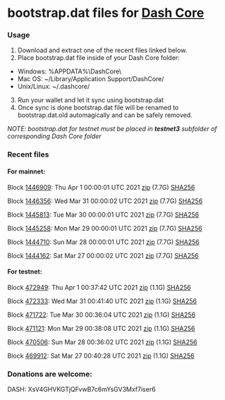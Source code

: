 # bootstrap.dat files for [Dash Core](https://github.com/dashpay/dash)

### Usage

1. Download and extract one of the recent files linked below.
2. Place bootstrap.dat file inside of your Dash Core folder:
 - Windows: %APPDATA%\DashCore\
 - Mac OS: ~/Library/Application Support/DashCore/
 - Unix/Linux: ~/.dashcore/
3. Run your wallet and let it sync using bootstrap.dat
4. Once sync is done bootstrap.dat file will be renamed to bootstrap.dat.old automagically and can be safely removed.

_NOTE: bootstrap.dat for testnet must be placed in **testnet3** subfolder of corresponding Dash Core folder_

### Recent files

#### For mainnet:

Block [1446909](https://insight.dash.org/insight/block/000000000000000d84516d6f94ce2d045663d37b4663f170c492c9f2a36e353f): Thu Apr  1 00:00:01 UTC 2021 [zip](https://dash-bootstrap.ams3.digitaloceanspaces.com/mainnet/2021-04-01/bootstrap.dat.zip) (7.7G) [SHA256](https://dash-bootstrap.ams3.digitaloceanspaces.com/mainnet/2021-04-01/sha256.txt)

Block [1446356](https://insight.dash.org/insight/block/0000000000000009ffc8a6300f456796227d2aa0b5aafaf7153ec179b0709534): Wed Mar 31 00:00:02 UTC 2021 [zip](https://dash-bootstrap.ams3.digitaloceanspaces.com/mainnet/2021-03-31/bootstrap.dat.zip) (7.7G) [SHA256](https://dash-bootstrap.ams3.digitaloceanspaces.com/mainnet/2021-03-31/sha256.txt)

Block [1445813](https://insight.dash.org/insight/block/000000000000000c5afd18d7654c0ad3c22b4c75884c968ea2d5070f4378ed3f): Tue Mar 30 00:00:01 UTC 2021 [zip](https://dash-bootstrap.ams3.digitaloceanspaces.com/mainnet/2021-03-30/bootstrap.dat.zip) (7.7G) [SHA256](https://dash-bootstrap.ams3.digitaloceanspaces.com/mainnet/2021-03-30/sha256.txt)

Block [1445258](https://insight.dash.org/insight/block/0000000000000013ea542c983b8ff0d3a589db81d7b21deb210994948934d675): Mon Mar 29 00:00:01 UTC 2021 [zip](https://dash-bootstrap.ams3.digitaloceanspaces.com/mainnet/2021-03-29/bootstrap.dat.zip) (7.7G) [SHA256](https://dash-bootstrap.ams3.digitaloceanspaces.com/mainnet/2021-03-29/sha256.txt)

Block [1444710](https://insight.dash.org/insight/block/000000000000000dc5219f49dbd70f0290d41180189ef78d0d5dbb27369bd3a4): Sun Mar 28 00:00:01 UTC 2021 [zip](https://dash-bootstrap.ams3.digitaloceanspaces.com/mainnet/2021-03-28/bootstrap.dat.zip) (7.7G) [SHA256](https://dash-bootstrap.ams3.digitaloceanspaces.com/mainnet/2021-03-28/sha256.txt)

Block [1444162](https://insight.dash.org/insight/block/00000000000000018e71c66bf42ce5d4d7ee877acc192c3b99b17118d5661976): Sat Mar 27 00:00:02 UTC 2021 [zip](https://dash-bootstrap.ams3.digitaloceanspaces.com/mainnet/2021-03-27/bootstrap.dat.zip) (7.7G) [SHA256](https://dash-bootstrap.ams3.digitaloceanspaces.com/mainnet/2021-03-27/sha256.txt)


#### For testnet:

Block [472949](https://testnet-insight.dashevo.org/insight/block/000001bc2244aa5d554ce767781e6ebde1438d785a6ddfc99bd4e4c31274613f): Thu Apr  1 00:37:42 UTC 2021 [zip](https://dash-bootstrap.ams3.digitaloceanspaces.com/testnet/2021-04-01/bootstrap.dat.zip) (1.1G) [SHA256](https://dash-bootstrap.ams3.digitaloceanspaces.com/testnet/2021-04-01/sha256.txt)

Block [472333](https://testnet-insight.dashevo.org/insight/block/0000009813f7c9abc4cc5f656f26e522f8ee4aed6ede77b4c952f86cb9df8cc0): Wed Mar 31 00:41:40 UTC 2021 [zip](https://dash-bootstrap.ams3.digitaloceanspaces.com/testnet/2021-03-31/bootstrap.dat.zip) (1.1G) [SHA256](https://dash-bootstrap.ams3.digitaloceanspaces.com/testnet/2021-03-31/sha256.txt)

Block [471722](https://testnet-insight.dashevo.org/insight/block/000000093f6f5a023462e90ab86a889034a4b61d7af8dc6b091cbedd231df47c): Tue Mar 30 00:36:04 UTC 2021 [zip](https://dash-bootstrap.ams3.digitaloceanspaces.com/testnet/2021-03-30/bootstrap.dat.zip) (1.1G) [SHA256](https://dash-bootstrap.ams3.digitaloceanspaces.com/testnet/2021-03-30/sha256.txt)

Block [471121](https://testnet-insight.dashevo.org/insight/block/00000028bf561ad6a6aba0c795be5a2de8a237b1f5e377820c323dc45a502e4c): Mon Mar 29 00:38:08 UTC 2021 [zip](https://dash-bootstrap.ams3.digitaloceanspaces.com/testnet/2021-03-29/bootstrap.dat.zip) (1.1G) [SHA256](https://dash-bootstrap.ams3.digitaloceanspaces.com/testnet/2021-03-29/sha256.txt)

Block [470506](https://testnet-insight.dashevo.org/insight/block/0000019fab83170e6b97ba131b8c5a1b5200679a158d5049b90a037551d727a9): Sun Mar 28 00:36:02 UTC 2021 [zip](https://dash-bootstrap.ams3.digitaloceanspaces.com/testnet/2021-03-28/bootstrap.dat.zip) (1.1G) [SHA256](https://dash-bootstrap.ams3.digitaloceanspaces.com/testnet/2021-03-28/sha256.txt)

Block [469912](https://testnet-insight.dashevo.org/insight/block/0000010b9f3cf11a8227c3728624b361367d24cd5e183fbb56de7aad04c348ba): Sat Mar 27 00:40:28 UTC 2021 [zip](https://dash-bootstrap.ams3.digitaloceanspaces.com/testnet/2021-03-27/bootstrap.dat.zip) (1.1G) [SHA256](https://dash-bootstrap.ams3.digitaloceanspaces.com/testnet/2021-03-27/sha256.txt)


### Donations are welcome:

DASH: XsV4GHVKGTjQFvwB7c6mYsGV3Mxf7iser6
